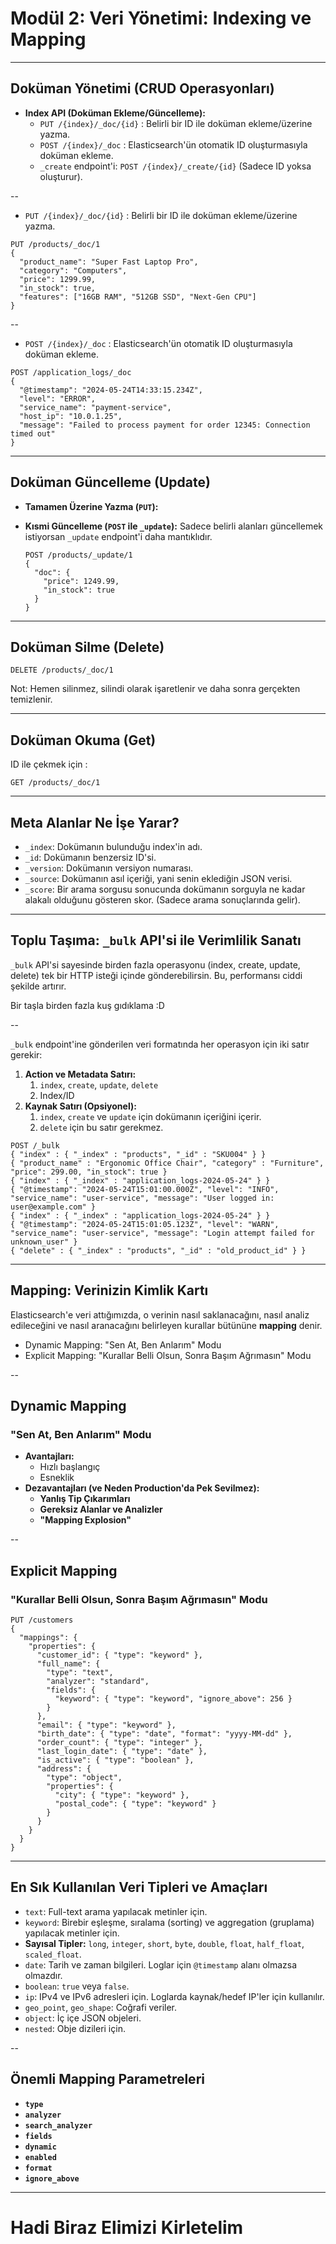 # Modül 2: Veri Yönetimi: Indexing ve Mapping

---

## Doküman Yönetimi (CRUD Operasyonları)

* **Index API (Doküman Ekleme/Güncelleme):**
  * `PUT /{index}/_doc/{id}` : Belirli bir ID ile doküman ekleme/üzerine yazma.
  * `POST /{index}/_doc` : Elasticsearch'ün otomatik ID oluşturmasıyla doküman ekleme.
  * `_create` endpoint'i: `POST /{index}/_create/{id}` (Sadece ID yoksa oluşturur).

--

* `PUT /{index}/_doc/{id}` : Belirli bir ID ile doküman ekleme/üzerine yazma.

```http
PUT /products/_doc/1
{
  "product_name": "Super Fast Laptop Pro",
  "category": "Computers",
  "price": 1299.99,
  "in_stock": true,
  "features": ["16GB RAM", "512GB SSD", "Next-Gen CPU"]
}
```

--

* `POST /{index}/_doc` : Elasticsearch'ün otomatik ID oluşturmasıyla doküman ekleme.

```http
POST /application_logs/_doc
{
  "@timestamp": "2024-05-24T14:33:15.234Z",
  "level": "ERROR",
  "service_name": "payment-service",
  "host_ip": "10.0.1.25",
  "message": "Failed to process payment for order 12345: Connection timed out"
}
```

---

## Doküman Güncelleme (Update)

* **Tamamen Üzerine Yazma (`PUT`):**
* **Kısmi Güncelleme (`POST` ile `_update`):** Sadece belirli alanları güncellemek istiyorsan `_update` endpoint'i daha mantıklıdır.

  ```http
  POST /products/_update/1
  {
    "doc": {
      "price": 1249.99,
      "in_stock": true
    }
  }
  ```

---

## Doküman Silme (Delete)

```http
DELETE /products/_doc/1
```

Not: Hemen silinmez, silindi olarak işaretlenir ve daha sonra gerçekten temizlenir.

---

## Doküman Okuma (Get)

ID ile çekmek için :

```http
GET /products/_doc/1
```

---

## Meta Alanlar Ne İşe Yarar?

* `_index`: Dokümanın bulunduğu index'in adı.
* `_id`: Dokümanın benzersiz ID'si.
* `_version`: Dokümanın versiyon numarası.
* `_source`: Dokümanın asıl içeriği, yani senin eklediğin JSON verisi.
* `_score`: Bir arama sorgusu sonucunda dokümanın sorguyla ne kadar alakalı olduğunu gösteren skor. (Sadece arama sonuçlarında gelir).

---

## Toplu Taşıma: `_bulk` API'si ile Verimlilik Sanatı

`_bulk` API'si sayesinde birden fazla operasyonu (index, create, update, delete) tek bir HTTP isteği içinde gönderebilirsin. Bu, performansı ciddi şekilde artırır.

Bir taşla birden fazla kuş gıdıklama :D

--

`_bulk` endpoint'ine gönderilen veri formatında her operasyon için iki satır gerekir:

1. **Action ve Metadata Satırı:**
   1. `index`, `create`, `update`, `delete`
   2. Index/ID
2. **Kaynak Satırı (Opsiyonel):**
   1. `index`, `create` ve `update` için dokümanın içeriğini içerir.
   2. `delete` için bu satır gerekmez.

```http
POST /_bulk
{ "index" : { "_index" : "products", "_id" : "SKU004" } }
{ "product_name" : "Ergonomic Office Chair", "category" : "Furniture", "price": 299.00, "in_stock": true }
{ "index" : { "_index" : "application_logs-2024-05-24" } }
{ "@timestamp": "2024-05-24T15:01:00.000Z", "level": "INFO", "service_name": "user-service", "message": "User logged in: user@example.com" }
{ "index" : { "_index" : "application_logs-2024-05-24" } }
{ "@timestamp": "2024-05-24T15:01:05.123Z", "level": "WARN", "service_name": "user-service", "message": "Login attempt failed for unknown_user" }
{ "delete" : { "_index" : "products", "_id" : "old_product_id" } }
```

---

## Mapping: Verinizin Kimlik Kartı

Elasticsearch'e veri attığımızda, o verinin nasıl saklanacağını, nasıl analiz edileceğini ve nasıl aranacağını belirleyen kurallar bütününe **mapping** denir.

* Dynamic Mapping: "Sen At, Ben Anlarım" Modu
* Explicit Mapping: "Kurallar Belli Olsun, Sonra Başım Ağrımasın" Modu

--

## Dynamic Mapping

### "Sen At, Ben Anlarım" Modu

* **Avantajları:**
  * Hızlı başlangıç
  * Esneklik
* **Dezavantajları (ve Neden Production'da Pek Sevilmez):**
  * **Yanlış Tip Çıkarımları**
  * **Gereksiz Alanlar ve Analizler**
  * **"Mapping Explosion"**

--

## Explicit Mapping

### "Kurallar Belli Olsun, Sonra Başım Ağrımasın" Modu

```http
PUT /customers
{
  "mappings": {
    "properties": {
      "customer_id": { "type": "keyword" },
      "full_name": {
        "type": "text",
        "analyzer": "standard",
        "fields": {
          "keyword": { "type": "keyword", "ignore_above": 256 }
        }
      },
      "email": { "type": "keyword" },
      "birth_date": { "type": "date", "format": "yyyy-MM-dd" },
      "order_count": { "type": "integer" },
      "last_login_date": { "type": "date" },
      "is_active": { "type": "boolean" },
      "address": {
        "type": "object",
        "properties": {
          "city": { "type": "keyword" },
          "postal_code": { "type": "keyword" }
        }
      }
    }
  }
}
```

---

## En Sık Kullanılan Veri Tipleri ve Amaçları

* `text`: Full-text arama yapılacak metinler için.
* `keyword`: Birebir eşleşme, sıralama (sorting) ve aggregation (gruplama) yapılacak metinler için.
* **Sayısal Tipler:** `long`, `integer`, `short`, `byte`, `double`, `float`, `half_float`, `scaled_float`.
* `date`: Tarih ve zaman bilgileri. Loglar için `@timestamp` alanı olmazsa olmazdır.
* `boolean`: `true` veya `false`.
* `ip`: IPv4 ve IPv6 adresleri için. Loglarda kaynak/hedef IP'ler için kullanılır.
* `geo_point`, `geo_shape`: Coğrafi veriler.
* `object`: İç içe JSON objeleri.
* `nested`: Obje dizileri için.

--

## Önemli Mapping Parametreleri

* **`type`**
* **`analyzer`**
* **`search_analyzer`**
* **`fields`**
* **`dynamic`**
* **`enabled`**
* **`format`**
* **`ignore_above`**

---

# Hadi Biraz Elimizi Kirletelim
